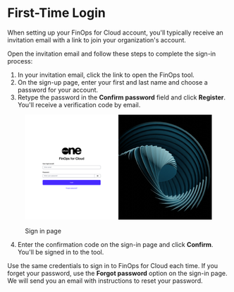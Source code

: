 # First-Time Login

When setting up your FinOps for Cloud account, you'll typically receive an invitation email with a link to join your organization's account.&#x20;

Open the invitation email and follow these steps to complete the sign-in process:

1. In your invitation email, click the link to open the FinOps tool.
2. On the sign-up page, enter your first and last name and choose a password for your account.&#x20;
3. Retype the password in the **Confirm password** field and click **Register**. You'll receive a verification code by email.

<figure><img src="../../.gitbook/assets/image (1).png" alt=""><figcaption><p>Sign in page</p></figcaption></figure>

4. Enter the confirmation code on the sign-in page and click **Confirm**. You'll be signed in to the tool.&#x20;

Use the same credentials to sign in to FinOps for Cloud each time. If you forget your password, use the **Forgot password** option on the sign-in page. We will send you an email with instructions to reset your password.
